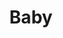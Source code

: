 ---
layout: productions
title: Baby
year: 1990
featured_image: 
image_credit: 
image_alt:
image_caption:
category: 
Theatre: Players by the Sea
cast:
  Ensemble: Michael Lipp
crew:
  Director: Michael Lipp
external_links:
---